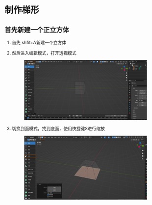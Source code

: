 # 制作梯形

## 首先新建一个正立方体

1. 首先 shfit+A新建一个立方体
2.  然后进入编辑模式，打开透视模式

    <figure><img src="../.gitbook/assets/image (4).png" alt=""><figcaption></figcaption></figure>
3.  切换到面模式，找到底面，使用快捷键S进行缩放

    <figure><img src="../.gitbook/assets/image (5).png" alt=""><figcaption></figcaption></figure>

